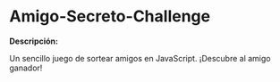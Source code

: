 # Amigo-Secreto-Challenge

**Descripción:**

Un sencillo juego de sortear amigos en JavaScript. ¡Descubre al amigo ganador!
